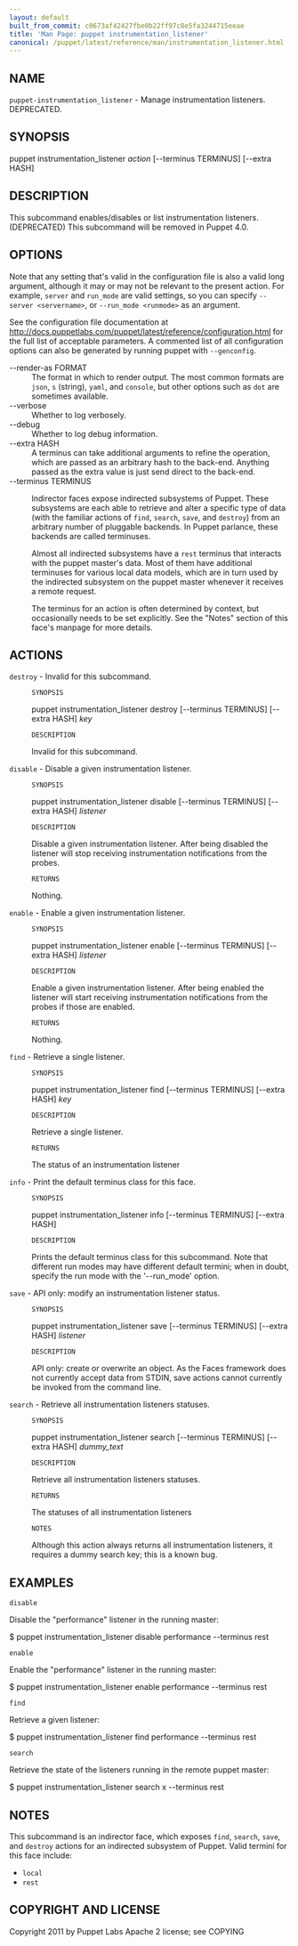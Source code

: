 ```yaml
---
layout: default
built_from_commit: c0673af42427fbe0b22ff97c8e5fa3244715eeae
title: 'Man Page: puppet instrumentation_listener'
canonical: /puppet/latest/reference/man/instrumentation_listener.html
---
```


<div class='mp'>
<h2 id="NAME">NAME</h2>
<p class="man-name">
  <code>puppet-instrumentation_listener</code> - <span class="man-whatis">Manage instrumentation listeners. DEPRECATED.</span>
</p>

<h2 id="SYNOPSIS">SYNOPSIS</h2>

<p>puppet instrumentation_listener <var>action</var> [--terminus TERMINUS] [--extra HASH]</p>

<h2 id="DESCRIPTION">DESCRIPTION</h2>

<p>This subcommand enables/disables or list instrumentation listeners.
(DEPRECATED) This subcommand will be removed in Puppet 4.0.</p>

<h2 id="OPTIONS">OPTIONS</h2>

<p>Note that any setting that's valid in the configuration
file is also a valid long argument, although it may or may not be
relevant to the present action. For example, <code>server</code> and <code>run_mode</code> are valid
settings, so you can specify <code>--server &lt;servername></code>, or
<code>--run_mode &lt;runmode></code> as an argument.</p>

<p>See the configuration file documentation at
<a href="http://docs.puppetlabs.com/puppet/latest/reference/configuration.html" data-bare-link="true">http://docs.puppetlabs.com/puppet/latest/reference/configuration.html</a> for the
full list of acceptable parameters. A commented list of all
configuration options can also be generated by running puppet with
<code>--genconfig</code>.</p>

<dl>
<dt>--render-as FORMAT</dt><dd>The format in which to render output. The most common formats are <code>json</code>,
<code>s</code> (string), <code>yaml</code>, and <code>console</code>, but other options such as <code>dot</code> are
sometimes available.</dd>
<dt>--verbose</dt><dd>Whether to log verbosely.</dd>
<dt class="flush">--debug</dt><dd>Whether to log debug information.</dd>
<dt>--extra HASH</dt><dd>A terminus can take additional arguments to refine the operation, which
are passed as an arbitrary hash to the back-end.  Anything passed as
the extra value is just send direct to the back-end.</dd>
<dt>--terminus TERMINUS</dt><dd><p>Indirector faces expose indirected subsystems of Puppet. These
subsystems are each able to retrieve and alter a specific type of data
(with the familiar actions of <code>find</code>, <code>search</code>, <code>save</code>, and <code>destroy</code>)
from an arbitrary number of pluggable backends. In Puppet parlance,
these backends are called terminuses.</p>

<p>Almost all indirected subsystems have a <code>rest</code> terminus that interacts
with the puppet master's data. Most of them have additional terminuses
for various local data models, which are in turn used by the indirected
subsystem on the puppet master whenever it receives a remote request.</p>

<p>The terminus for an action is often determined by context, but
occasionally needs to be set explicitly. See the "Notes" section of this
face's manpage for more details.</p></dd>
</dl>


<h2 id="ACTIONS">ACTIONS</h2>

<dl>
<dt><code>destroy</code> - Invalid for this subcommand.</dt><dd><p><code>SYNOPSIS</code></p>

<p>puppet instrumentation_listener destroy [--terminus TERMINUS]
[--extra HASH]
<var>key</var></p>

<p><code>DESCRIPTION</code></p>

<p>Invalid for this subcommand.</p></dd>
<dt><code>disable</code> - Disable a given instrumentation listener.</dt><dd><p><code>SYNOPSIS</code></p>

<p>puppet instrumentation_listener disable [--terminus TERMINUS]
[--extra HASH]
<var>listener</var></p>

<p><code>DESCRIPTION</code></p>

<p>Disable a given instrumentation listener. After being disabled the listener
will stop receiving instrumentation notifications from the probes.</p>

<p><code>RETURNS</code></p>

<p>Nothing.</p></dd>
<dt><code>enable</code> - Enable a given instrumentation listener.</dt><dd><p><code>SYNOPSIS</code></p>

<p>puppet instrumentation_listener enable [--terminus TERMINUS]
[--extra HASH]
<var>listener</var></p>

<p><code>DESCRIPTION</code></p>

<p>Enable a given instrumentation listener. After being enabled the listener
will start receiving instrumentation notifications from the probes if those
are enabled.</p>

<p><code>RETURNS</code></p>

<p>Nothing.</p></dd>
<dt><code>find</code> - Retrieve a single listener.</dt><dd><p><code>SYNOPSIS</code></p>

<p>puppet instrumentation_listener find [--terminus TERMINUS] [--extra HASH] <var>key</var></p>

<p><code>DESCRIPTION</code></p>

<p>Retrieve a single listener.</p>

<p><code>RETURNS</code></p>

<p>The status of an instrumentation listener</p></dd>
<dt><code>info</code> - Print the default terminus class for this face.</dt><dd><p><code>SYNOPSIS</code></p>

<p>puppet instrumentation_listener info [--terminus TERMINUS] [--extra HASH]</p>

<p><code>DESCRIPTION</code></p>

<p>Prints the default terminus class for this subcommand. Note that different
run modes may have different default termini; when in doubt, specify the
run mode with the '--run_mode' option.</p></dd>
<dt><code>save</code> - API only: modify an instrumentation listener status.</dt><dd><p><code>SYNOPSIS</code></p>

<p>puppet instrumentation_listener save [--terminus TERMINUS]
[--extra HASH]
<var>listener</var></p>

<p><code>DESCRIPTION</code></p>

<p>API only: create or overwrite an object. As the Faces framework does not
currently accept data from STDIN, save actions cannot currently be invoked
from the command line.</p></dd>
<dt><code>search</code> - Retrieve all instrumentation listeners statuses.</dt><dd><p><code>SYNOPSIS</code></p>

<p>puppet instrumentation_listener search [--terminus TERMINUS]
[--extra HASH]
<var>dummy_text</var></p>

<p><code>DESCRIPTION</code></p>

<p>Retrieve all instrumentation listeners statuses.</p>

<p><code>RETURNS</code></p>

<p>The statuses of all instrumentation listeners</p>

<p><code>NOTES</code></p>

<p>Although this action always returns all instrumentation listeners, it requires a dummy search
key; this is a known bug.</p></dd>
</dl>


<h2 id="EXAMPLES">EXAMPLES</h2>

<p><code>disable</code></p>

<p>Disable the "performance" listener in the running master:</p>

<p>$ puppet instrumentation_listener disable performance --terminus rest</p>

<p><code>enable</code></p>

<p>Enable the "performance" listener in the running master:</p>

<p>$ puppet instrumentation_listener enable performance --terminus rest</p>

<p><code>find</code></p>

<p>Retrieve a given listener:</p>

<p>$ puppet instrumentation_listener find performance --terminus rest</p>

<p><code>search</code></p>

<p>Retrieve the state of the listeners running in the remote puppet master:</p>

<p>$ puppet instrumentation_listener search x --terminus rest</p>

<h2 id="NOTES">NOTES</h2>

<p>This subcommand is an indirector face, which exposes <code>find</code>, <code>search</code>, <code>save</code>,
and <code>destroy</code> actions for an indirected subsystem of Puppet. Valid termini for
this face include:</p>

<ul>
<li><code>local</code></li>
<li><code>rest</code></li>
</ul>


<h2 id="COPYRIGHT-AND-LICENSE">COPYRIGHT AND LICENSE</h2>

<p>Copyright 2011 by Puppet Labs
Apache 2 license; see COPYING</p>

</div>
